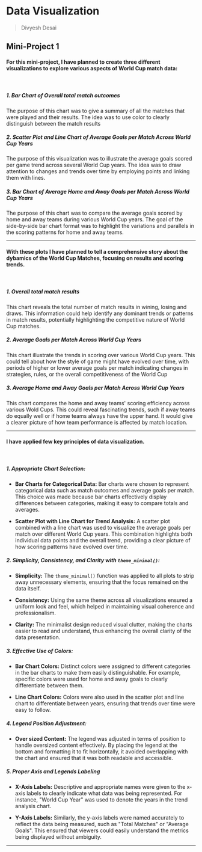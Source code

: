 # Data Visualization

> Divyesh Desai

## Mini-Project 1



#### For this mini-project, I have planned to create three different visualizations to explore various aspects of World Cup match data:
<br/>

##### **1. Bar Chart of Overall total match outcomes**
The purpose of this chart was to give a summary of all the matches that were played and their results. The idea was to use color to clearly distinguish between the match results

##### **2. Scatter Plot and Line Chart of Average Goals per Match Across World Cup Years**
The purpose of this visualization was to illustrate the average goals scored per game trend across several World Cup years. The idea was to draw attention to changes and trends over time by employing points and linking them with lines.

##### **3. Bar Chart of Average Home and Away Goals per Match Across World Cup Years**
The purpose of this chart was to compare the average goals scored by home and away teams during various World Cup years. The goal of the side-by-side bar chart format was to highlight the variations and parallels in the scoring patterns for home and away teams.

***

#### With these plots I have planned to tell a comprehensive story about the dybamics of the World Cup Matches, focusing on results and scoring trends.
<br/>

##### **1. Overall total match results**
This chart reveals the total number of match results in wining, losing and draws. This information could help identify any dominant trends or patterns in match results, potentially highlighting the competitive nature of World Cup matches.

##### **2. Average Goals per Match Across World Cup Years**
This chart illustrate the trends in scoring over various World Cup years. This could tell about how the style of game might have evolved over time, with periods of higher or lower average goals per match indicating changes in strategies, rules, or the overall competitiveness of the World Cup

##### **3. Average Home and Away Goals per Match Across World Cup Years**
This chart compares the home and away teams' scoring efficiency across various Wold Cups. This could reveal fascinating trends, such if away teams do equally well or if home teams always have the upper hand. It would give a clearer picture of how team performance is affected by match location.

***

#### I have applied few key principles of data visualization.

<br/>

##### **1. Appropriate Chart Selection:**

+ **Bar Charts for Categorical Data:** Bar charts were chosen to represent categorical data such as match outcomes and average goals per match. This choice was made because bar charts effectively display differences between categories, making it easy to compare totals and averages.

+ **Scatter Plot with Line Chart for Trend Analysis:** A scatter plot combined with a line chart was used to visualize the average goals per match over different World Cup years. This combination highlights both individual data points and the overall trend, providing a clear picture of how scoring patterns have evolved over time.

##### **2. Simplicity, Consistency, and Clarity with `theme_minimal()`:**

+ **Simplicity:** The `theme_minimal()` function was applied to all plots to strip away unnecessary elements, ensuring that the focus remained on the data itself.

+ **Consistency:** Using the same theme across all visualizations ensured a uniform look and feel, which helped in maintaining visual coherence and professionalism.

+ **Clarity:** The minimalist design reduced visual clutter, making the charts easier to read and understand, thus enhancing the overall clarity of the data presentation.

##### **3. Effective Use of Colors:**

+ **Bar Chart Colors:** Distinct colors were assigned to different categories in the bar charts to make them easily distinguishable. For example, specific colors were used for home and away goals to clearly differentiate between them.

+ **Line Chart Colors:** Colors were also used in the scatter plot and line chart to differentiate between years, ensuring that trends over time were easy to follow.


##### **4. Legend Position Adjustment:**

+ **Over sized Content:** The legend was adjusted in terms of position to handle oversized content effectively. By placing the legend at the bottom and formatting it to fit horizontally, it avoided overlapping with the chart and ensured that it was both readable and accessible.

##### **5. Proper Axis and Legends Labeling**

+ **X-Axis Labels:** Descriptive and appropriate names were given to the x-axis labels to clearly indicate what data was being represented. For instance, "World Cup Year" was used to denote the years in the trend analysis chart.

+ **Y-Axis Labels:** Similarly, the y-axis labels were named accurately to reflect the data being measured, such as "Total Matches" or "Average Goals". This ensured that viewers could easily understand the metrics being displayed without ambiguity.

***


